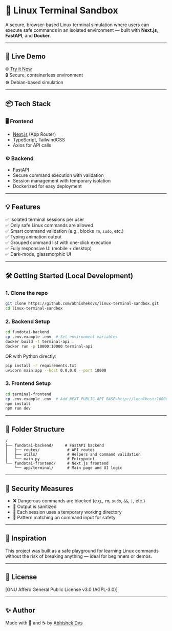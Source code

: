 # 🧪 Linux Terminal Sandbox

A secure, browser-based Linux terminal simulation where users can execute safe commands in an isolated environment — built with **Next.js**, **FastAPI**, and **Docker**.

---

## 🚀 Live Demo

🌐 [Try it Now](https://terminalsandbox.pages.dev/)  
🔒 Secure, containerless environment  
⚙️ Debian-based simulation  

---

## 📦 Tech Stack

### 🖥 Frontend
- [Next.js](https://nextjs.org/) (App Router)
- TypeScript, TailwindCSS
- Axios for API calls

### ⚙️ Backend
- [FastAPI](https://fastapi.tiangolo.com/)
- Secure command execution with validation
- Session management with temporary isolation
- Dockerized for easy deployment

---

## 💡 Features

✅ Isolated terminal sessions per user  
✅ Only safe Linux commands are allowed  
✅ Smart command validation (e.g., blocks `rm`, `sudo`, etc.)  
✅ Typing animation output  
✅ Grouped command list with one-click execution  
✅ Fully responsive UI (mobile + desktop)  
✅ Dark-mode, glassmorphic UI

---

## 🛠️ Getting Started (Local Development)

### 1. Clone the repo
```bash
git clone https://github.com/abhishekdvs/linux-terminal-sandbox.git
cd linux-terminal-sandbox
````

### 2. Backend Setup

```bash
cd fundotai-backend
cp .env.example .env  # Set environment variables
docker build -t terminal-api .
docker run -p 10000:10000 terminal-api
```

OR with Python directly:

```bash
pip install -r requirements.txt
uvicorn main:app --host 0.0.0.0 --port 10000
```

### 3. Frontend Setup

```bash
cd terminal-frontend
cp .env.example .env  # Add NEXT_PUBLIC_API_BASE=http://localhost:10000
npm install
npm run dev
```

---

## 📂 Folder Structure

```
/
├── fundotai-backend/     # FastAPI backend
│   ├── routes/            # API routes
│   ├── utils/             # Helpers and command validation
│   └── main.py            # Entrypoint
└── fundotai-frontend/     # Next.js frontend
    └── app/terminal/      # Main page and UI logic
```

---

## 🔐 Security Measures

* ❌ Dangerous commands are blocked (e.g., `rm`, `sudo`, `&&`, `|`, etc.)
* 🧼 Output is sanitized
* 🧊 Each session uses a temporary working directory
* 🧠 Pattern matching on command input for safety

---

## 🧠 Inspiration

This project was built as a safe playground for learning Linux commands without the risk of breaking anything — ideal for beginners or demos.

---

## 📜 License

[GNU Affero General Public License v3.0 (AGPL-3.0)]

---

## ✨ Author

Made with 🧠 and ☕ by [Abhishek Dvs](https://github.com/abhishekdvs)


